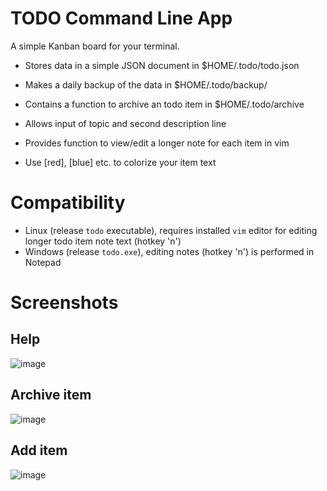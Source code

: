 # TODO Command Line App

A simple Kanban board for your terminal.

* Stores data in a simple JSON document in $HOME/.todo/todo.json
* Makes a daily backup of the data in $HOME/.todo/backup/
* Contains a function to archive an todo item in $HOME/.todo/archive

* Allows input of topic and second description line
* Provides function to view/edit a longer note for each item in vim
* Use [red], [blue] etc. to colorize your item text

# Compatibility

* Linux (release `todo` executable), requires installed `vim` editor for editing longer todo item note text (hotkey 'n')
* Windows (release `todo.exe`), editing notes (hotkey 'n') is performed in Notepad

# Screenshots

## Help

![image](https://user-images.githubusercontent.com/11664020/173088701-9043227a-9e86-4319-b04d-f33103c82c72.png)

## Archive item

![image](https://user-images.githubusercontent.com/11664020/173088646-1ac573d3-c34d-44ad-9b9b-1f963602e206.png)

## Add item

![image](https://user-images.githubusercontent.com/11664020/173089014-685a21c1-6eb8-4a40-ad00-29f2abb817e0.png)

